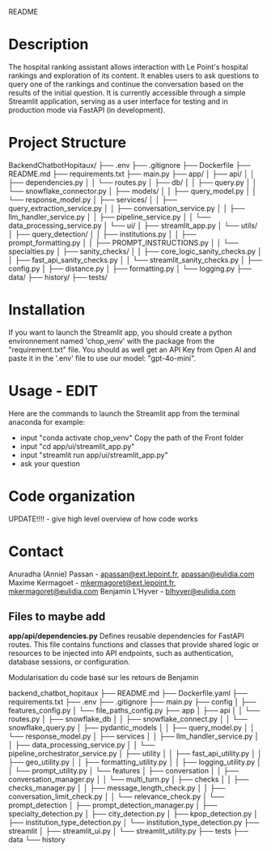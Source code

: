 README

# Description
The hospital ranking assistant allows interaction with Le Point's hospital rankings and exploration of its content. It enables users to ask questions to query one of the rankings and continue the conversation based on the results of the initial question. It is currently accessible through a simple Streamlit application, serving as a user interface for testing and in production mode via FastAPI (in development).

# Project Structure

BackendChatbotHopitaux/
├── .env
├── .gitignore
├── Dockerfile
├── README.md
├── requirements.txt
├── main.py
├── app/
│   ├── api/
│   │   ├── dependencies.py 
│   │   └── routes.py
│   ├── db/
│   │   ├── query.py
│   │   └── snowflake_connector.py
│   ├── models/
│   │   ├── query_model.py
│   │   └── response_model.py
│   ├── services/
│   │   ├── query_extraction_service.py
│   │   ├── conversation_service.py
│   │   ├── llm_handler_service.py
│   │   ├── pipeline_service.py
│   │   └── data_processing_service.py
│   └── ui/
│       ├── streamlit_app.py
│   └── utils/
│       ├── query_detection/
│       │   ├── institutions.py
│       │   ├── prompt_formatting.py
│       │   ├── PROMPT_INSTRUCTIONS.py
│       │   └── specialties.py
│       ├── sanity_checks/
│       │   ├── core_logic_sanity_checks.py
│       │   ├── fast_api_sanity_checks.py
│       │   └── streamlit_sanity_checks.py
│       ├── config.py
│       ├── distance.py
│       ├── formatting.py
│       └── logging.py
├── data/
├── history/
├── tests/



# Installation
If you want to launch the Streamlit app, you should create a python environnement named 'chop_venv' with the package from the "requirement.txt" file. 
You should as well get an API Key from Open AI and paste it in the '.env' file  to use our model: "gpt-4o-mini".

# Usage - EDIT 
Here are the commands to launch the Streamlit app from the terminal anaconda for example: 
- input "conda activate chop_venv"
Copy the path of the Front folder
- input "cd app/ui/streamlit_app.py"
- input "streamlit run app/ui/streamlit_app.py"
- ask your question

# Code organization
UPDATE!!!! - give high level overview of how code works

# Contact
Anuradha (Annie) Passan - apassan@ext.lepoint.fr, apassan@eulidia.com
Maxime Kermagoet - mkermagoret@ext.lepoint.fr, mkermagoret@eulidia.com
Benjamin L'Hyver - blhyver@eulidia.com


## Files to maybe add
**app/api/dependencies.py**
Defines reusable dependencies for FastAPI routes.
This file contains functions and classes that provide shared logic or resources
to be injected into API endpoints, such as authentication, database sessions, or configuration.



Modularisation du code basé sur les retours de Benjamin 


backend_chatbot_hopitaux
├── README.md
├── Dockerfile.yaml
├── requirements.txt
├── .env
├── .gitignore
├── main.py
├── config
│   ├── features_config.py
│   └── file_paths_config.py
├── app
│   ├── api
│   │   └── routes.py
│   ├── snowflake_db
│   │   ├── snowflake_connect.py
│   │   └── snowflake_query.py
│   ├── pydantic_models
│   │   ├── query_model.py
│   │   └── response_model.py
│   ├── services
│   │   ├── llm_handler_service.py
│   │   ├── data_processing_service.py
│   │   └── pipeline_orchestrator_service.py
│   ├── utility
│   │   ├── fast_api_utility.py
│   │   ├── geo_utility.py
│   │   ├── formatting_utility.py
│   │   ├── logging_utility.py
│   │   └── prompt_utility.py
│   └── features
│       ├── conversation
│       │   ├── conversation_manager.py
│       │   └── multi_turn.py
│       ├── checks
│       │   ├── checks_manager.py
│       │   ├── message_length_check.py
│       │   ├── conversation_limit_check.py
│       │   └── relevance_check.py
│       └── prompt_detection
│           ├── prompt_detection_manager.py
│           ├── specialty_detection.py
│           ├── city_detection.py
│           ├── kpop_detection.py
│           ├── institution_type_detection.py
│           └── institution_type_detection.py
├── streamlit
│   ├── streamlit_ui.py
│   └── streamlit_utility.py
├── tests
├── data
└── history